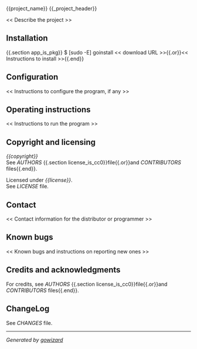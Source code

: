 {{project_name}}
{{_project_header}}

<< Describe the project >>

## Installation

{{.section app_is_pkg}}    $ [sudo -E] goinstall << download URL >>{{.or}}<< Instructions to install >>{{.end}}

## Configuration

<< Instructions to configure the program, if any >>

## Operating instructions

<< Instructions to run the program >>

## Copyright and licensing

*{{copyright}}*  
See *AUTHORS* {{.section license_is_cc0}}file{{.or}}and *CONTRIBUTORS* files{{.end}}.

Licensed under *{{license}}*.  
See *LICENSE* file.

## Contact

<< Contact information for the distributor or programmer >>

## Known bugs

<< Known bugs and instructions on reporting new ones >>

## Credits and acknowledgments

For credits, see *AUTHORS* {{.section license_is_cc0}}file{{.or}}and *CONTRIBUTORS* files{{.end}}.

## ChangeLog

See *CHANGES* file.


***
*Generated by [gowizard](http://github.com/kless/gowizard)*

